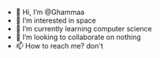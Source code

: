 - 👋 Hi, I’m @Ghammaa
- 👀 I’m interested in space
- 🌱 I’m currently learning computer science
- 💞️ I’m looking to collaborate on nothing
- 📫 How to reach me? don't

<!---
Ghammaa/Ghammaa is a ✨ special ✨ repository because its `README.md` (this file) appears on your GitHub profile.
You can click the Preview link to take a look at your changes.
--->
